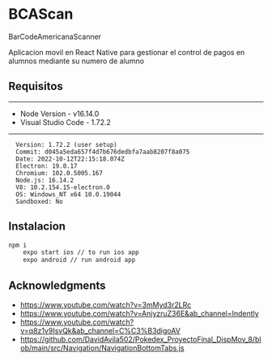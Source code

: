 # BCAScan

BarCodeAmericanaScanner

Aplicacion movil en React Native para gestionar el control de pagos en alumnos mediante su numero de alumno


## Requisitos
------------
* Node Version - v16.14.0
* Visual Studio Code - 1.72.2 
----------
      Version: 1.72.2 (user setup)
      Commit: d045a5eda657f4d7b676dedbfa7aab8207f8a075
      Date: 2022-10-12T22:15:18.074Z
      Electron: 19.0.17
      Chromium: 102.0.5005.167
      Node.js: 16.14.2
      V8: 10.2.154.15-electron.0
      OS: Windows_NT x64 10.0.19044
      Sandboxed: No

## Instalacion
```bash
npm i 
    expo start ios // to run ios app
    expo android // run android app
```

Acknowledgments
---------------
* https://www.youtube.com/watch?v=3mMyd3r2LRc
* https://www.youtube.com/watch?v=AnjyzruZ36E&ab_channel=Indently
* https://www.youtube.com/watch?v=q8z1v9IsvQk&ab_channel=C%C3%B3digoAV
* https://github.com/DavidAvila502/Pokedex_ProyectoFinal_DispMov_8/blob/main/src/Navigation/NavigationBottomTabs.js

